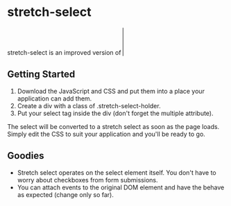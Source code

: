 stretch-select
==============

stretch-select is an improved version of <select multiple="true"> that does away with the holding shift or control hassle.  It is implemented in YUI 3.

Getting Started
---------------
1. Download the JavaScript and CSS and put them into a place your application can add them.
2. Create a div with a class of .stretch-select-holder.
3. Put your select tag inside the div (don't forget the multiple attribute).

The select will be converted to a stretch select as soon as the page loads.  Simply edit the CSS to suit your application and you'll be ready to go.

Goodies
-------
* Stretch select operates on the select element itself.  You don't have to worry about checkboxes from form submissions.
* You can attach events to the original DOM element and have the behave as expected (change only so far).

